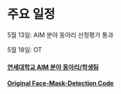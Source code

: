 # 주요 일정
  5월 13일: AIM 분야 동아리 선정평가 통과
  
  5월 18일: OT
  
  
  
#### [연세대학교 AIM 분야 동아리/학생팀](http://linc4th.yonsei.ac.kr/aim/club.php)


#### [Original Face-Mask-Detection Code](https://github.com/chandrikadeb7/Face-Mask-Detection)
